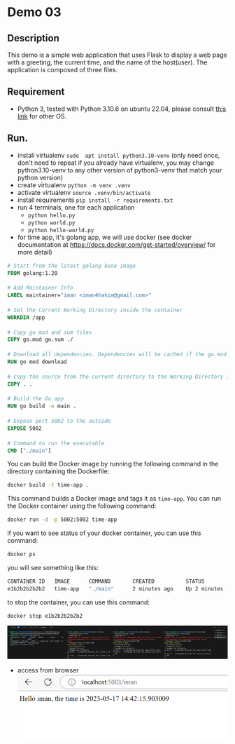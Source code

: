 # Demo 03
## Description
This demo is a simple web application that uses Flask to display a web page with a greeting, the current time, and the name of the host(user). The application is composed of three files.
## Requirement
- Python 3, tested with Python 3.10.6 on ubuntu 22.04, please consult [this link](https://www.python.org/downloads/) for other OS.
## Run.
- install virtualenv `sudo  apt install python3.10-venv` (only need once, don't need to repeat if you already have virtualenv, you may change python3.10-venv to any other version of python3-venv that match your python version)  
- create virtualenv `python -m venv .venv`
- activate virtualenv `source .venv/bin/activate`
- install requirements `pip install -r requirements.txt`
- run 4 terminals, one for each application
    - `python hello.py`
    - `python world.py`
    - `python hello-world.py`  
- for time app, it's golang app, we will use docker (see docker documentation at https://docs.docker.com/get-started/overview/ for more detail)
```dockerfile
# Start from the latest golang base image
FROM golang:1.20

# Add Maintainer Info
LABEL maintainer="iman <iman4hakim@gmail.com>"

# Set the Current Working Directory inside the container
WORKDIR /app

# Copy go mod and sum files
COPY go.mod go.sum ./

# Download all dependencies. Dependencies will be cached if the go.mod and go.sum files are not changed
RUN go mod download

# Copy the source from the current directory to the Working Directory inside the container
COPY . .

# Build the Go app
RUN go build -o main .

# Expose port 5002 to the outside
EXPOSE 5002

# Command to run the executable
CMD ["./main"]

```
You can build the Docker image by running the following command in the directory containing the Dockerfile:

```bash
docker build -t time-app .
```
This command builds a Docker image and tags it as `time-app`.
You can run the Docker container using the following command:

```bash
docker run -d -p 5002:5002 time-app
```
if you want to see status of your docker container, you can use this command:
```bash
docker ps
```
you will see something like this:
```bash
CONTAINER ID   IMAGE      COMMAND       CREATED          STATUS          PORTS                                       NAMES
e1b2b2b2b2b2   time-app   "./main"      2 minutes ago    Up 2 minutes
```
to stop the container, you can use this command:
```bash
docker stop e1b2b2b2b2b2
```
![demo4 terminal](../images/demo04-4terminal_with_go_docker.png)
- access from browser  
![access from browser](../images/demo03-web_output.png)
